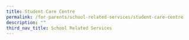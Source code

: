 ```yaml
---
title: Student Care Centre
permalink: /for-parents/school-related-services/student-care-centre
description: ""
third_nav_title: School Related Services
---
```

